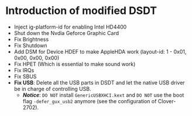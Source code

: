 Introduction of modified DSDT
=======================

* Inject ig-platform-id for enabling Intel HD4400
* Shut down the Nvdia Geforce Graphic Card
* Fix Brightness
* Fix Shutdown
* Add DSM for Device HDEF to make AppleHDA work (layout-id: 1 - 0x01, 0x00, 0x00, 0x00)
* Fix HPET (Which is essential to make sound work)
* Fix IRQs
* Fix SBUS
* **Fix USB**: Delete all the USB parts in DSDT and let the native USB driver be in charge of controlling USB. 
	* ***Notice***: `DO NOT` install `GenericUSBXHCI.kext` and `DO NOT` use the boot flag `-defer_gux_usb2` anymore (see the configuration of Clover-2702).

